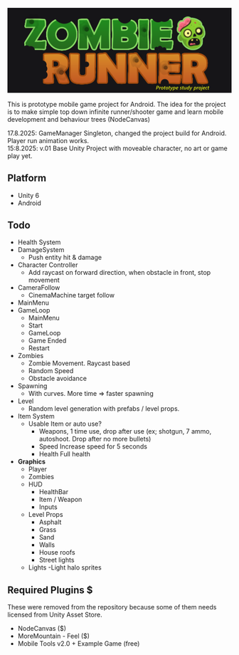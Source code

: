 ![Project Logo](Images/project_logo.png)

This is prototype mobile game project for Android. 
The idea for the project is to make simple top down infinite runner/shooter game and learn mobile development and behaviour trees (NodeCanvas)

17.8.2025: GameManager Singleton, changed the project build for Android. Player run animation works.  
15:8.2025: v.01 Base Unity Project with moveable character, no art or game play yet.  

## Platform
- Unity 6
- Android

## Todo
- Health System
- DamageSystem
	- Push entity hit & damage
- Character Controller
    - Add raycast on forward direction, when obstacle in front, stop movement
- CameraFollow
    - CinemaMachine target follow
- MainMenu
- GameLoop
    - MainMenu
    - Start
    - GameLoop
    - Game Ended
    - Restart
- Zombies
    - Zombie Movement. Raycast based
    - Random Speed
    - Obstacle avoidance
- Spawning
    - With curves. More time => faster spawning
- Level
    - Random level generation with prefabs / level props.
- Item System
	- Usable Item or auto use?
	    - Weapons, 1 time use, drop after use
            (ex; shotgun, 7 ammo, autoshoot. Drop after no more bullets)
	    - Speed
            Increase speed for 5 seconds
	    - Health
            Full health
- **Graphics**
	- Player
	- Zombies
	- HUD
		- HealthBar
		- Item / Weapon
		- Inputs
	- Level Props
		- Asphalt
		- Grass
		- Sand
		- Walls
        - House roofs
        - Street lights
	- Lights
        -Light halo sprites

## Required Plugins $
These were removed from the repository because some of them needs licensed from Unity Asset Store.
- NodeCanvas ($)
- MoreMountain - Feel ($)
- Mobile Tools v2.0 + Example Game (free)